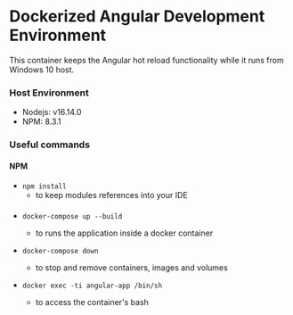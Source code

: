 # Dockerized Angular Development Environment

This container keeps the Angular hot reload functionality while it runs from Windows 10 host.

### Host Environment

- Nodejs: v16.14.0
- NPM: 8.3.1

### Useful commands

#### NPM

- ```npm install``` 
    - to keep modules references into your IDE

#### 
- ```docker-compose up --build ``` 
    - to runs the application inside a docker container

- ```docker-compose down```
    - to stop and remove containers, images and volumes

- ```docker exec -ti angular-app /bin/sh```
    - to access the container's bash

